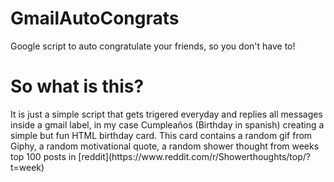 # GmailAutoCongrats
Google script to auto congratulate your friends, so you don't have to!


<h1>So what is this?</h1>
It is just a simple script that gets trigered everyday and replies all messages inside a gmail label, in my case <it>Cumpleaños</it> (Birthday in spanish) creating a simple but fun HTML birthday card. This card contains a random gif from Giphy, a random motivational quote, a random shower thought from weeks top 100 posts in [reddit](https://www.reddit.com/r/Showerthoughts/top/?t=week)
